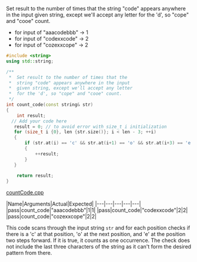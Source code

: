 Set result to the number of times that the string "code" appears anywhere in the input given string, except we'll accept any letter for the 'd', so "cope" and "cooe" count.

* for input of "aaacodebbb" → 1
* for input of "codexxcode" → 2
* for input of "cozexxcope" → 2

```cpp
#include <string>
using std::string;

/**
 *  Set result to the number of times that the 
 *  string "code" appears anywhere in the input 
 *  given string, except we'll accept any letter 
 *  for the 'd', so "cope" and "cooe" count.
 */
int count_code(const string& str)
{
    int result;
  // Add your code here
   result = 0; // to avoid error with size_t i initialization
   for (size_t i {0}, len {str.size()}; i < len - 3; ++i)
   {
       if (str.at(i) == 'c' && str.at(i+1) == 'o' && str.at(i+3) == 'e')
       {
           ++result;
       }
   }  
   
    return result;
}
```

[countCode.cpp](https://codecheck.io/files/230209230485dil05w42eu2a0r0vzmhiour)

|Name|Arguments|Actual|Expected|
|---|---|---|---|---|
|pass|count_code|"aaacodebbb"|1|1|
|pass|count_code|"codexxcode"|2|2|
|pass|count_code|"cozexxcope"|2|2|

This code scans through the input string `str` and for each position checks if there is a 'c' at that position, 'o' at the next position, and 'e' at the position two steps forward. If it is true, it counts as one occurrence. The check does not include the last three characters of the string as it can't form the desired pattern from there.